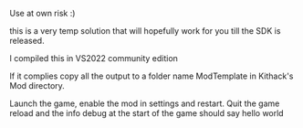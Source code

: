 Use at own risk :)

this is a very temp solution that will hopefully work for you till the SDK is released.

I compiled this in VS2022 community edition

If it complies copy all the output to a folder name ModTemplate in Kithack's Mod directory.

Launch the game, enable the mod in settings and restart.  Quit the game reload and the info debug at the start of the game should say hello world

